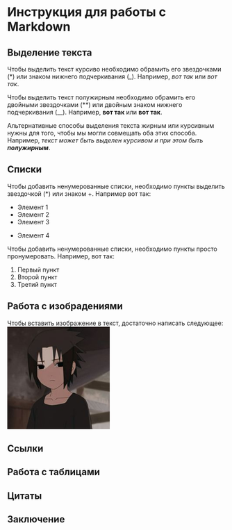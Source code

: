 # Инструкция для работы с Markdown

## Выделение текста

Чтобы выделить текст курсиво необходимо обрамить его звездочками (*) или знаком нижнего подчеркивания (_). Например, *вот так* или _вот так_.

Чтобы выделить текст полужирным необходимо обрамить его двойными звездочками (**) или двойным знаком нижнего подчеркивания (__).
Например, **вот так** или __вот так__.

Альтернативные способы выделения текста жирным или курсивным нужны для того, чтобы мы могли совмещать оба этих способа. Например, _текст может быть выделен курсивом и при этом быть **полужирным**_.

## Списки 


Чтобы добавить ненумерованные списки, необходимо пункты выделить звездочкой (*) или знаком +.
Например вот так: 
* Элемент 1
* Элемент 2
* Элемент 3
+ Элемент 4

Чтобы добавить ненумерованные списки, необходимо пункты просто пронумеровать. 
Например, вот так:
1. Первый пункт
2. Второй пункт 
3. Третий пункт 
## Работа с изобрадениями

Чтобы вставить изображение в текст, достаточно написать следующее:
![Привет, это Саске Учиха.](sadness.jpg)

## Ссылки

## Работа с таблицами

## Цитаты

## Заключение
